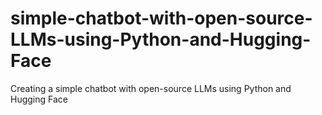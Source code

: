 # simple-chatbot-with-open-source-LLMs-using-Python-and-Hugging-Face
Creating a simple chatbot with open-source LLMs using Python and Hugging Face
